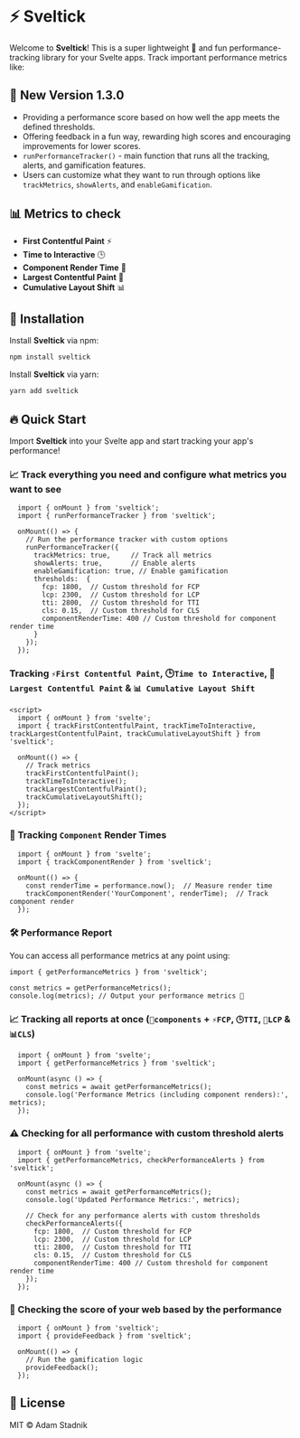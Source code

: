 # ⚡️ Sveltick

Welcome to **Sveltick**! This is a super lightweight 🦋 and fun performance-tracking library for your Svelte apps. Track important performance metrics like:

## 🚀 New Version 1.3.0

- Providing a performance score based on how well the app meets the defined thresholds.
- Offering feedback in a fun way, rewarding high scores and encouraging improvements for lower scores.
- `runPerformanceTracker()` - main function that runs all the tracking, alerts, and gamification features.
- Users can customize what they want to run through options like `trackMetrics`, `showAlerts`, and `enableGamification`.

## 📊 Metrics to check

- **First Contentful Paint** ⚡️
- **Time to Interactive** 🕒
- **Component Render Time** 🔧
- **Largest Contentful Paint** 📏
- **Cumulative Layout Shift** 📊

## 🚀 Installation

Install **Sveltick** via npm:

```bash
npm install sveltick
```

Install **Sveltick** via yarn:

```bash
yarn add sveltick
```

## 🔥 Quick Start

Import **Sveltick** into your Svelte app and start tracking your app's performance!

### 📈 Track **everything** you need and configure what metrics you want to see

```svelte
  import { onMount } from 'sveltick';
  import { runPerformanceTracker } from 'sveltick';

  onMount(() => {
    // Run the performance tracker with custom options
    runPerformanceTracker({
      trackMetrics: true,     // Track all metrics
      showAlerts: true,       // Enable alerts
      enableGamification: true, // Enable gamification
      thresholds:  {
        fcp: 1800,  // Custom threshold for FCP
        lcp: 2300,  // Custom threshold for LCP
        tti: 2800,  // Custom threshold for TTI
        cls: 0.15,  // Custom threshold for CLS
        componentRenderTime: 400 // Custom threshold for component render time
      }
    });
  });
```

### Tracking `⚡️First Contentful Paint`, 🕒`Time to Interactive`, 📏`Largest Contentful Paint` & `📊 Cumulative Layout Shift`

```svelte
<script>
  import { onMount } from 'svelte';
  import { trackFirstContentfulPaint, trackTimeToInteractive, trackLargestContentfulPaint, trackCumulativeLayoutShift } from 'sveltick';

  onMount(() => {
    // Track metrics
    trackFirstContentfulPaint();
    trackTimeToInteractive();
    trackLargestContentfulPaint();
    trackCumulativeLayoutShift();
  });
</script>
```

### 🔧 Tracking `Component` Render Times

```svelte
  import { onMount } from 'svelte';
  import { trackComponentRender } from 'sveltick';

  onMount(() => {
    const renderTime = performance.now();  // Measure render time
    trackComponentRender('YourComponent', renderTime);  // Track component render
  });
```

### 🛠 Performance Report

You can access all performance metrics at any point using:

```svelte
import { getPerformanceMetrics } from 'sveltick';

const metrics = getPerformanceMetrics();
console.log(metrics); // Output your performance metrics 🧐
```

### 📈 Tracking **all reports** at once (`🔧components` + `⚡️FCP`, `🕒TTI`, `📏LCP` & `📊CLS`)

```svelte
  import { onMount } from 'svelte';
  import { getPerformanceMetrics } from 'sveltick';

  onMount(async () => {
    const metrics = await getPerformanceMetrics();
    console.log('Performance Metrics (including component renders):', metrics);
  });
```

### ⚠️ Checking for all performance with custom threshold alerts

```svelte
  import { onMount } from 'svelte';
  import { getPerformanceMetrics, checkPerformanceAlerts } from 'sveltick';

  onMount(async () => {
    const metrics = await getPerformanceMetrics();
    console.log('Updated Performance Metrics:', metrics);

    // Check for any performance alerts with custom thresholds
    checkPerformanceAlerts({
      fcp: 1800,  // Custom threshold for FCP
      lcp: 2300,  // Custom threshold for LCP
      tti: 2800,  // Custom threshold for TTI
      cls: 0.15,  // Custom threshold for CLS
      componentRenderTime: 400 // Custom threshold for component render time
    });
  });
```

### 🎯 Checking the score of your web based by the performance

```svelte
  import { onMount } from 'sveltick';
  import { provideFeedback } from 'sveltick';

  onMount(() => {
    // Run the gamification logic
    provideFeedback();
  });
```

## 📜 License

MIT ©️ Adam Stadnik
